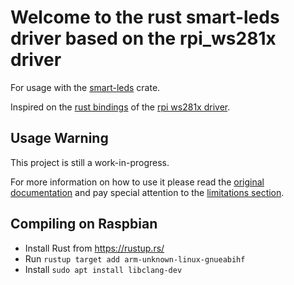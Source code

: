 # Welcome to the rust smart-leds driver based on the rpi_ws281x driver

For usage with the [smart-leds](https://github.com/smart-leds-rs/smart-leds)
crate.

Inspired on the [rust bindings](https://github.com/rpi-ws281x/rpi-ws281x-rust)
of the [rpi ws281x driver](https://github.com/jgarff/rpi_ws281x).

## Usage Warning

This project is still a work-in-progress.

For more information on how to use it please read the [original documentation](https://github.com/jgarff/rpi_ws281x#gpio-usage) and pay special attention to the
[limitations section](https://github.com/jgarff/rpi_ws281x#limitations).

## Compiling on Raspbian

- Install Rust from <https://rustup.rs/>
- Run `rustup target add arm-unknown-linux-gnueabihf`
- Install `sudo apt install libclang-dev`

